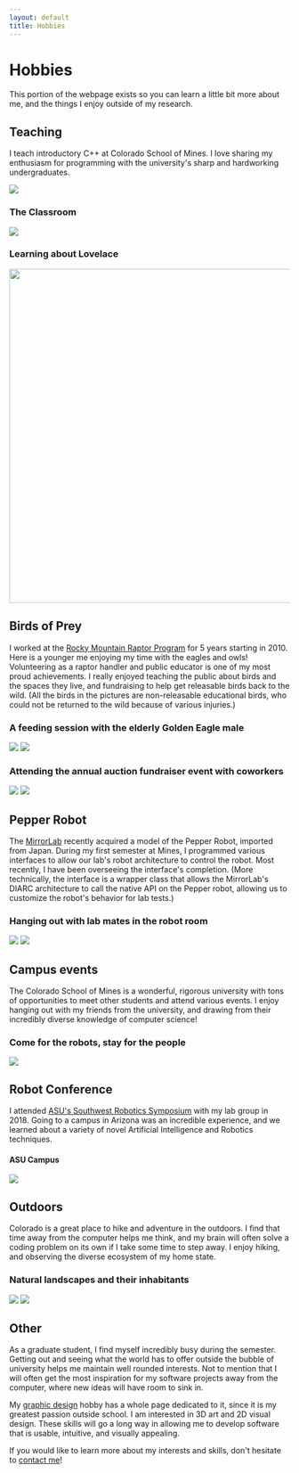 ```yaml
---
layout: default
title: Hobbies
---
```


# Hobbies

This portion of the webpage exists so you can learn a little bit more about me, and the things I enjoy outside of my research.

## Teaching

I teach introductory C++ at Colorado School of Mines. I love sharing my enthusiasm for programming with the university's sharp and hardworking undergraduates.

![](assets/slide_personal.png)

### The Classroom

![](assets/slide_wide.png)

### Learning about Lovelace

<img src="assets/slide_close.png" width="600">

## Birds of Prey

I worked at the [Rocky Mountain Raptor Program](https://www.rmrp.org/) for 5 years starting in 2010. Here is a younger me enjoying my time with the eagles and owls! Volunteering as a raptor handler and public educator is one of my most proud achievements. I really enjoyed teaching the public about birds and the spaces they live, and fundraising to help get releasable birds back to the wild. (All the birds in the pictures are non-releasable educational birds, who could not be returned to the wild because of various injuries.)

### A feeding session with the elderly Golden Eagle male

![](assets/eagleside.jpg)
![](assets/eaglefeed.jpg)

### Attending the annual auction fundraiser event with coworkers

![](assets/auction.jpg)
![](assets/auctionowl.jpg)

## Pepper Robot

The [MirrorLab](http://mirrorlab.mines.edu/) recently acquired a model of the Pepper Robot, imported from Japan. During my first semester at Mines, I programmed various interfaces to allow our lab's robot architecture to control the robot. Most recently, I have been overseeing the interface's completion. (More technically, the interface is a wrapper class that allows the MirrorLab's DIARC architecture to call the native API on the Pepper robot, allowing us to customize the robot's behavior for lab tests.)

### Hanging out with lab mates in the robot room

![](assets/pepperfriend.jpg)
![](assets/pepperme.jpg)

## Campus events

The Colorado School of Mines is a wonderful, rigorous university with tons of opportunities to meet other students and attend various events. I enjoy hanging out with my friends from the university, and drawing from their incredibly diverse knowledge of computer science!

### Come for the robots, stay for the people

![](assets/friends2.jpg)

## Robot Conference

I attended [ASU's Southwest Robotics Symposium](https://swrobotics.engineering.asu.edu/) with my lab group in 2018. Going to a campus in Arizona was an incredible experience, and we learned about a variety of novel Artificial Intelligence and Robotics techniques.

#### ASU Campus

![](assets/asu.jpg)

## Outdoors

Colorado is a great place to hike and adventure in the outdoors. I find that time away from the computer helps me think, and my brain will often solve a coding problem on its own if I take some time to step away. I enjoy hiking, and observing the diverse ecosystem of my home state.

### Natural landscapes and their inhabitants

![](assets/kayak.jpg)
![](assets/mantis.jpg)

## Other

As a graduate student, I find myself incredibly busy during the semester. Getting out and seeing what the world has to offer outside the bubble of university helps me maintain well rounded interests. Not to mention that I will often get the most inspiration for my software projects away from the computer, where new ideas will have room to sink in.

My [graphic design](/graphics) hobby has a whole page dedicated to it, since it is my greatest passion outside school. I am interested in 3D art and 2D visual design. These skills will go a long way in allowing me to develop software that is usable, intuitive, and visually appealing.

If you would like to learn more about my interests and skills, don't hesitate to [contact me](/contact)!


